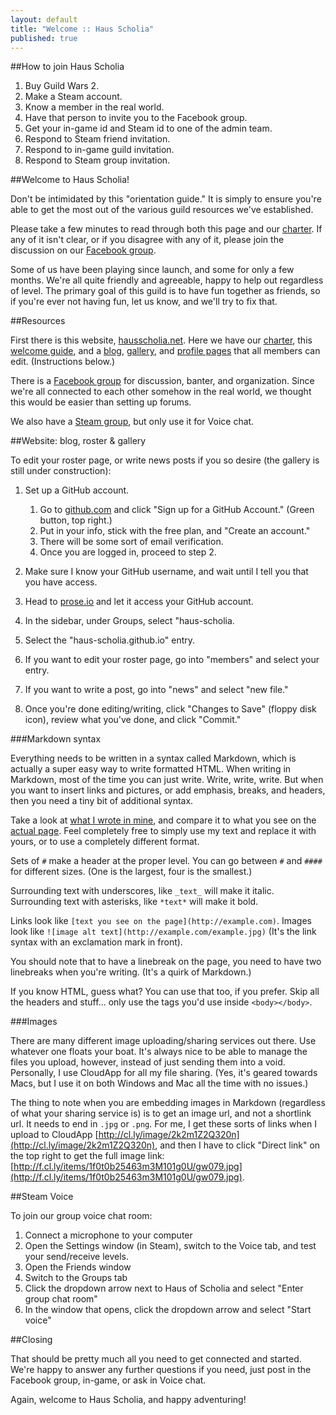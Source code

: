```yaml
---
layout: default
title: "Welcome :: Haus Scholia"
published: true
---
```


##How to join Haus Scholia

1. Buy Guild Wars 2.
2. Make a Steam account.
3. Know a member in the real world.
4. Have that person to invite you to the Facebook group.
5. Get your in-game id and Steam id to one of the admin team.
6. Respond to Steam friend invitation.
7. Respond to in-game guild invitation.
8. Respond to Steam group invitation.

##Welcome to Haus Scholia!

Don't be intimidated by this "orientation guide." It is simply to ensure you're able to get the most out of the various guild resources we've established.

Please take a few minutes to read through both this page and our [charter](http://hausscholia.net/charter). If any of it isn't clear, or if you disagree with any of it, please join the discussion on our [Facebook group](https://www.facebook.com/groups/516760688392090/).

Some of us have been playing since launch, and some for only a few months. We're all quite friendly and agreeable, happy to help out regardless of level. The primary goal of this guild is to have fun together as friends, so if you're ever not having fun, let us know, and we'll try to fix that.

##Resources

First there is this website, [hausscholia.net](http://hausscholia.net). Here we have our [charter](http://hausscholia.net/charter), this [welcome guide](http://hausscholia.net/welcome), and a [blog](http://hausscholia.net/news), [gallery](http://hausscholia.net/gallery), and [profile pages](http://hausscholia.net/roster) that all members can edit. (Instructions below.)

There is a [Facebook group](https://www.facebook.com/groups/516760688392090/) for discussion, banter, and organization. Since we're all connected to each other somehow in the real world, we thought this would be easier than setting up forums.

We also have a [Steam group](http://steamcommunity.com/groups/hausscholia), but only use it for Voice chat.

##Website: blog, roster & gallery

To edit your roster page, or write news posts if you so desire (the gallery is still under construction):

1. Set up a GitHub account.
    1. Go to [github.com](https://github.com/) and click "Sign up for a GitHub Account." (Green button, top right.)
    2. Put in your info, stick with the free plan, and "Create an account."
    3. There will be some sort of email verification.
    4. Once you are logged in, proceed to step 2.

2. Make sure I know your GitHub username, and wait until I tell you that you have access.
3. Head to [prose.io](http://prose.io/) and let it access your GitHub account.
4. In the sidebar, under Groups, select "haus-scholia.
5. Select the "haus-scholia.github.io" entry.
6. If you want to edit your roster page, go into "members" and select your entry.
7. If you want to write a post, go into "news" and select "new file."
8. Once you're done editing/writing, click "Changes to Save" (floppy disk icon), review what you've done, and click "Commit."

###Markdown syntax

Everything needs to be written in a syntax called Markdown, which is actually a super easy way to write formatted HTML. When writing in Markdown, most of the time you can just write. Write, write, write. But when you want to insert links and pictures, or add emphasis, breaks, and headers, then you need a tiny bit of additional syntax.

Take a look at [what I wrote in mine](https://raw.github.com/haus-scholia/haus-scholia.github.io/master/_posts/members/2013-09-23-Neranna-Taitar.markdown), and compare it to what you see on the [actual page](http://hausscholia.net/roster/Neranna-Taitar/). Feel completely free to simply use my text and replace it with yours, or to use a completely different format.

Sets of `#` make a header at the proper level. You can go between `#` and `####` for different sizes. (One is the largest, four is the smallest.)

Surrounding text with underscores, like `_text_` will make it italic. Surrounding text with asterisks, like `*text*` will make it bold.

Links look like `[text you see on the page](http://example.com)`. Images look like `![image alt text](http://example.com/example.jpg)` (It's the link syntax with an exclamation mark in front).

You should note that to have a linebreak on the page, you need to have two linebreaks when you're writing. (It's a quirk of Markdown.)

If you know HTML, guess what? You can use that too, if you prefer. Skip all the headers and stuff... only use the tags you'd use inside `<body></body>`.

###Images

There are many different image uploading/sharing services out there. Use whatever one floats your boat. It's always nice to be able to manage the files you upload, however, instead of just sending them into a void. Personally, I use CloudApp for all my file sharing. (Yes, it's geared towards Macs, but I use it on both Windows and Mac all the time with no issues.)

The thing to note when you are embedding images in Markdown (regardless of what your sharing service is) is to get an image url, and not a shortlink url. It needs to end in `.jpg` or `.png`. For me, I get these sorts of links when I upload to CloudApp [http://cl.ly/image/2k2m1Z2Q320n](http://cl.ly/image/2k2m1Z2Q320n), and then I have to click "Direct link" on the top right to get the full image link: [http://f.cl.ly/items/1f0t0b25463m3M101g0U/gw079.jpg](http://f.cl.ly/items/1f0t0b25463m3M101g0U/gw079.jpg).

##Steam Voice

To join our group voice chat room:

1. Connect a microphone to your computer
2. Open the Settings window (in Steam), switch to the Voice tab, and test your send/receive levels.
3. Open the Friends window
4. Switch to the Groups tab
5. Click the dropdown arrow next to Haus of Scholia and select "Enter group chat room"
6. In the window that opens, click the dropdown arrow and select "Start voice"

##Closing

That should be pretty much all you need to get connected and started. We're happy to answer any further questions if you need, just post in the Facebook group, in-game, or ask in Voice chat.

Again, welcome to Haus Scholia, and happy adventuring!
